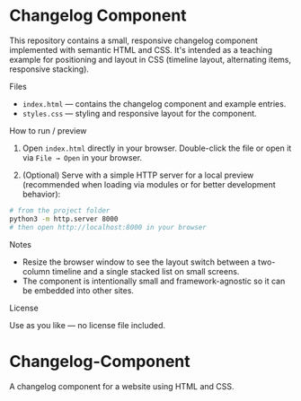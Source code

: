 # Changelog Component

This repository contains a small, responsive changelog component implemented with semantic HTML and CSS. It's intended as a teaching example for positioning and layout in CSS (timeline layout, alternating items, responsive stacking).

Files
- `index.html` — contains the changelog component and example entries.
- `styles.css` — styling and responsive layout for the component.

How to run / preview

1. Open `index.html` directly in your browser. Double-click the file or open it via `File → Open` in your browser.

2. (Optional) Serve with a simple HTTP server for a local preview (recommended when loading via modules or for better development behavior):

```bash
# from the project folder
python3 -m http.server 8000
# then open http://localhost:8000 in your browser
```

Notes
- Resize the browser window to see the layout switch between a two-column timeline and a single stacked list on small screens.
- The component is intentionally small and framework-agnostic so it can be embedded into other sites.

License

Use as you like — no license file included.
# Changelog-Component
A changelog component for a website using HTML and CSS.
